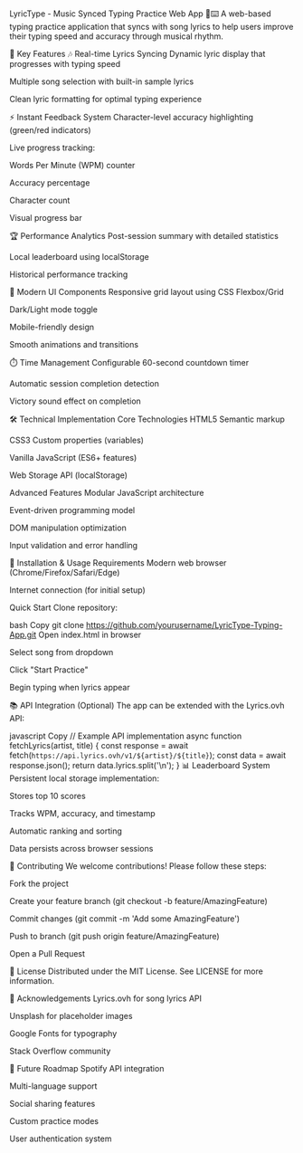 LyricType - Music Synced Typing Practice Web App 🎵⌨️
A web-based typing practice application that syncs with song lyrics to help users improve their typing speed and accuracy through musical rhythm.


🌟 Key Features
🎶 Real-time Lyrics Syncing
Dynamic lyric display that progresses with typing speed

Multiple song selection with built-in sample lyrics

Clean lyric formatting for optimal typing experience

⚡ Instant Feedback System
Character-level accuracy highlighting (green/red indicators)

Live progress tracking:

Words Per Minute (WPM) counter

Accuracy percentage

Character count

Visual progress bar

🏆 Performance Analytics
Post-session summary with detailed statistics

Local leaderboard using localStorage

Historical performance tracking

🎨 Modern UI Components
Responsive grid layout using CSS Flexbox/Grid

Dark/Light mode toggle

Mobile-friendly design

Smooth animations and transitions

⏱️ Time Management
Configurable 60-second countdown timer

Automatic session completion detection

Victory sound effect on completion

🛠️ Technical Implementation
Core Technologies
HTML5 Semantic markup

CSS3 Custom properties (variables)

Vanilla JavaScript (ES6+ features)

Web Storage API (localStorage)

Advanced Features
Modular JavaScript architecture

Event-driven programming model

DOM manipulation optimization

Input validation and error handling

🚀 Installation & Usage
Requirements
Modern web browser (Chrome/Firefox/Safari/Edge)

Internet connection (for initial setup)

Quick Start
Clone repository:

bash
Copy
git clone https://github.com/yourusername/LyricType-Typing-App.git
Open index.html in browser

Select song from dropdown

Click "Start Practice"

Begin typing when lyrics appear

📚 API Integration (Optional)
The app can be extended with the Lyrics.ovh API:

javascript
Copy
// Example API implementation
async function fetchLyrics(artist, title) {
  const response = await fetch(`https://api.lyrics.ovh/v1/${artist}/${title}`);
  const data = await response.json();
  return data.lyrics.split('\n');
}
📊 Leaderboard System
Persistent local storage implementation:

Stores top 10 scores

Tracks WPM, accuracy, and timestamp

Automatic ranking and sorting

Data persists across browser sessions

🤝 Contributing
We welcome contributions! Please follow these steps:

Fork the project

Create your feature branch (git checkout -b feature/AmazingFeature)

Commit changes (git commit -m 'Add some AmazingFeature')

Push to branch (git push origin feature/AmazingFeature)

Open a Pull Request

📄 License
Distributed under the MIT License. See LICENSE for more information.

🙏 Acknowledgements
Lyrics.ovh for song lyrics API

Unsplash for placeholder images

Google Fonts for typography

Stack Overflow community

🚧 Future Roadmap
Spotify API integration

Multi-language support

Social sharing features

Custom practice modes

User authentication system
